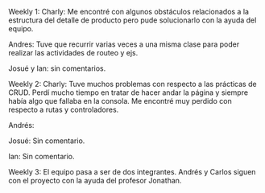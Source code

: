 Weekly 1:
Charly: Me encontré con algunos obstáculos relacionados a la estructura del detalle de producto pero pude solucionarlo con la ayuda del equipo.


Andres: Tuve que recurrir varias veces a una misma clase para poder realizar las actividades de routeo y ejs.

Josué y Ian: sin comentarios.


Weekly 2:
Charly: Tuve muchos problemas con respecto a las prácticas de CRUD. Perdí mucho tiempo en tratar de hacer andar la página y siempre había algo que fallaba en la consola. Me encontré muy perdido con respecto a rutas y controladores.

Andrés:

Josué: Sin comentario.

Ian: Sin comentario.

Weekly 3:
El equipo pasa a ser de dos integrantes. Andrés y Carlos siguen con el proyecto con la ayuda del profesor Jonathan. 